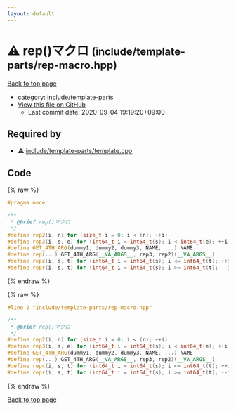 ```yaml
---
layout: default
---
```


<!-- mathjax config similar to math.stackexchange -->
<script type="text/javascript" async
  src="https://cdnjs.cloudflare.com/ajax/libs/mathjax/2.7.5/MathJax.js?config=TeX-MML-AM_CHTML">
</script>
<script type="text/x-mathjax-config">
  MathJax.Hub.Config({
    TeX: { equationNumbers: { autoNumber: "AMS" }},
    tex2jax: {
      inlineMath: [ ['$','$'] ],
      processEscapes: true
    },
    "HTML-CSS": { matchFontHeight: false },
    displayAlign: "left",
    displayIndent: "2em"
  });
</script>

<script type="text/javascript" src="https://cdnjs.cloudflare.com/ajax/libs/jquery/3.4.1/jquery.min.js"></script>
<script src="https://cdn.jsdelivr.net/npm/jquery-balloon-js@1.1.2/jquery.balloon.min.js" integrity="sha256-ZEYs9VrgAeNuPvs15E39OsyOJaIkXEEt10fzxJ20+2I=" crossorigin="anonymous"></script>
<script type="text/javascript" src="../../../assets/js/copy-button.js"></script>
<link rel="stylesheet" href="../../../assets/css/copy-button.css" />


# :warning: rep()マクロ <small>(include/template-parts/rep-macro.hpp)</small>

<a href="../../../index.html">Back to top page</a>

* category: <a href="../../../index.html#d5567e78d3674558c180d2f4feaa863b">include/template-parts</a>
* <a href="{{ site.github.repository_url }}/blob/master/include/template-parts/rep-macro.hpp">View this file on GitHub</a>
    - Last commit date: 2020-09-04 19:19:20+09:00




## Required by

* :warning: <a href="template.cpp.html">include/template-parts/template.cpp</a>


## Code

<a id="unbundled"></a>
{% raw %}
```cpp
#pragma once

/**
 * @brief rep()マクロ
 */
#define rep2(i, n) for (size_t i = 0; i < (n); ++i)
#define rep3(i, s, e) for (int64_t i = int64_t(s); i < int64_t(e); ++i)
#define GET_4TH_ARG(dummy1, dummy2, dummy3, NAME, ...) NAME
#define rep(...) GET_4TH_ARG(__VA_ARGS__, rep3, rep2)(__VA_ARGS__)
#define repc(i, s, t) for (int64_t i = int64_t(s); i <= int64_t(t); ++i)
#define repr(i, s, t) for (int64_t i = int64_t(s); i >= int64_t(t); --i)

```
{% endraw %}

<a id="bundled"></a>
{% raw %}
```cpp
#line 2 "include/template-parts/rep-macro.hpp"

/**
 * @brief rep()マクロ
 */
#define rep2(i, n) for (size_t i = 0; i < (n); ++i)
#define rep3(i, s, e) for (int64_t i = int64_t(s); i < int64_t(e); ++i)
#define GET_4TH_ARG(dummy1, dummy2, dummy3, NAME, ...) NAME
#define rep(...) GET_4TH_ARG(__VA_ARGS__, rep3, rep2)(__VA_ARGS__)
#define repc(i, s, t) for (int64_t i = int64_t(s); i <= int64_t(t); ++i)
#define repr(i, s, t) for (int64_t i = int64_t(s); i >= int64_t(t); --i)

```
{% endraw %}

<a href="../../../index.html">Back to top page</a>

